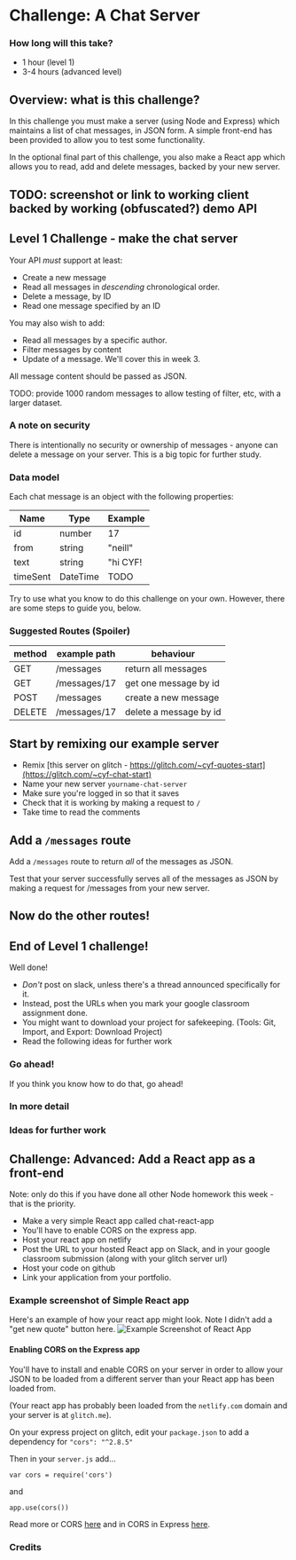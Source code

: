 # Challenge: A Chat Server

### How long will this take?

- 1 hour (level 1)
- 3-4 hours (advanced level)

## Overview: what is this challenge?

In this challenge you must make a server (using Node and Express) which maintains a list of chat messages, in JSON form. A simple front-end has been provided to allow you to test some functionality.

In the optional final part of this challenge, you also make a React app which allows you to read, add and delete messages, backed by your new server.

## TODO: screenshot or link to working client backed by working (obfuscated?) demo API

## Level 1 Challenge - make the chat server

Your API _must_ support at least:

- Create a new message
- Read all messages in _descending_ chronological order.
- Delete a message, by ID
- Read one message specified by an ID

You may also wish to add:

- Read all messages by a specific author.
- Filter messages by content
- Update of a message. We'll cover this in week 3.

All message content should be passed as JSON.

TODO: provide 1000 random messages to allow testing of filter, etc, with a larger dataset.

### A note on security

There is intentionally no security or ownership of messages - anyone can delete a message on your server. This is a big topic for further study.

### Data model

Each chat message is an object with the following properties:

| Name     | Type     | Example  |
| -------- | -------- | -------- |
| id       | number   | 17       |
| from     | string   | "neill"  |
| text     | string   | "hi CYF! |
| timeSent | DateTime | TODO     |

Try to use what you know to do this challenge on your own. However, there are some steps to guide you, below.

### Suggested Routes (Spoiler)

| method | example path | behaviour              |
| ------ | ------------ | ---------------------- |
| GET    | /messages    | return all messages    |
| GET    | /messages/17 | get one message by id  |
| POST   | /messages    | create a new message   |
| DELETE | /messages/17 | delete a message by id |

## Start by remixing our example server

- Remix [this server on glitch -
  https://glitch.com/~cyf-quotes-start](https://glitch.com/~cyf-chat-start)
- Name your new server `yourname-chat-server`
- Make sure you're logged in so that it saves
- Check that it is working by making a request to `/`
- Take time to read the comments

## Add a `/messages` route

Add a `/messages` route to return _all_ of the messages as JSON.

Test that your server successfully serves all of the messages as JSON by making a request for /messages from your new server.

## Now do the other routes!

## End of Level 1 challenge!

Well done!

- _Don't_ post on slack, unless there's a thread announced specifically for it.
- Instead, post the URLs when you mark your google classroom assignment done.
- You might want to download your project for safekeeping. (Tools: Git, Import, and Export: Download Project)
- Read the following ideas for further work

### Go ahead!

If you think you know how to do that, go ahead!

### In more detail

### Ideas for further work

## Challenge: Advanced: Add a React app as a front-end

Note: only do this if you have done all other Node homework this week - that is the priority.

- Make a very simple React app called chat-react-app
- You'll have to enable CORS on the express app.
- Host your react app on netlify
- Post the URL to your hosted React app on Slack, and in your google classroom submission (along with your glitch server url)
- Host your code on github
- Link your application from your portfolio.

### Example screenshot of Simple React app

Here's an example of how your react app might look.
Note I didn't add a "get new quote" button here.
![Example Screenshot of React App](./screenshots/example_react_quotes_app.png)

#### Enabling CORS on the Express app

You'll have to install and enable CORS on your server in order to allow your JSON to be loaded from a different server than your React app has been loaded from.

(Your react app has probably been loaded from the `netlify.com` domain and your server is at `glitch.me`).

On your express project on glitch, edit your `package.json` to add a dependency for `"cors": "^2.8.5"`

Then in your `server.js` add...

`var cors = require('cors')`

and

`app.use(cors())`

Read more or CORS [here](https://codeyourfuture.github.io/syllabus-master/others/cors.html)
and in CORS in Express [here](https://expressjs.com/en/resources/middleware/cors.html).

### Credits

